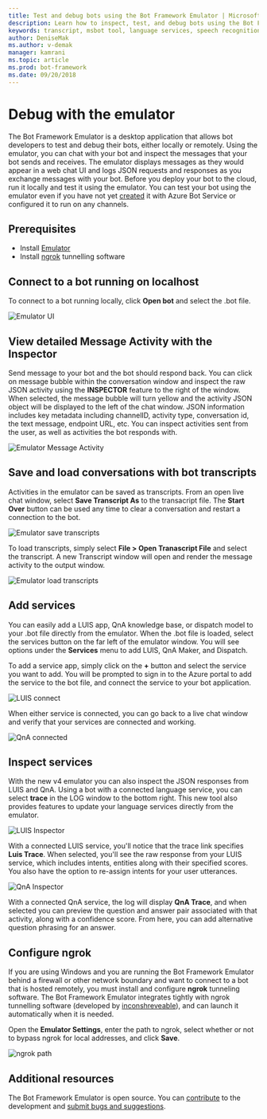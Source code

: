 ```yaml
---
title: Test and debug bots using the Bot Framework Emulator | Microsoft Docs
description: Learn how to inspect, test, and debug bots using the Bot Framework Emulator desktop application.
keywords: transcript, msbot tool, language services, speech recognition
author: DeniseMak
ms.author: v-demak
manager: kamrani
ms.topic: article
ms.prod: bot-framework
ms.date: 09/20/2018
---
```


# Debug with the emulator

The Bot Framework Emulator is a desktop application that allows bot developers to test and debug their bots, either locally or remotely. Using the emulator, you can chat with your bot and inspect the messages that your bot sends and receives. The emulator displays messages as they would appear in a web chat UI and logs JSON requests and responses as you exchange messages with your bot. Before you deploy your bot to the cloud, run it locally and test it using the emulator. You can test your bot using the emulator even if you have not yet [created](./bot-service-quickstart.md) it with Azure Bot Service or configured it to run on any channels.

## Prerequisites
- Install [Emulator](https://github.com/Microsoft/BotFramework-Emulator/releases)
- Install [ngrok][ngrokDownload] tunnelling software

## Connect to a bot running on localhost

To connect to a bot running locally, click **Open bot** and select the .bot file. 

![Emulator UI](media/emulator-v4/emulator-welcome.png)

## View detailed Message Activity with the Inspector

Send message to your bot and the bot should respond back. You can click on message bubble within the conversation window and inspect the raw JSON activity using the **INSPECTOR** feature to the right of the window. When selected, the message bubble will turn yellow and the activity JSON object will be displayed to the left of the chat window. JSON information includes key metadata including channelID, activity type, conversation id, the text message, endpoint URL, etc. You can inspect activities sent from the user, as well as activities the bot responds with. 

![Emulator Message Activity](media/emulator-v4/emulator-view-message-activity-02.png)

## Save and load conversations with bot transcripts

Activities in the emulator can be saved as transcripts. From an open live chat window, select **Save Transcript As** to the transacript file. The **Start Over** button can be used any time to clear a conversation and restart a connection to the bot.  

![Emulator save transcripts](media/emulator-v4/emulator-live-chat.png)

To load transcripts, simply select **File > Open Tranascript File** and select the transcript. A new Transcript window will open and render the message activity to the output window. 

![Emulator load transcripts](media/emulator-v4/emulator-load-transcript.png)

## Add services 

You can easily add a LUIS app, QnA knowledge base, or dispatch model to your .bot file directly from the emulator. When the .bot file is loaded, select the services button on the far left of the emulator window. You will see options under the **Services** menu to add LUIS, QnA Maker, and Dispatch. 

To add a service app, simply click on the **+** button and select the service you want to add. You will be prompted to sign in to the Azure portal to add the service to the bot file, and connect the service to your bot application. 

![LUIS connect](media/emulator-v4/emulator-connect-luis-btn.png)

When either service is connected, you can go back to a live chat window and verify that your services are connected and working. 

![QnA connected](media/emulator-v4/emulator-view-message-activity.png)

## Inspect services

With the new v4 emulator you can also inspect the JSON responses from LUIS and QnA. Using a bot with a connected language service, you can select **trace** in the LOG window to the bottom right. This new tool also provides features to update your language services directly from the emulator. 

![LUIS Inspector](media/emulator-v4/emulator-luis-inspector.png)

With a connected LUIS service, you'll notice that the trace link specifies **Luis Trace**. When selected, you'll see the raw response from your LUIS service, which includes intents, entities along with their specified scores. You also have the option to re-assign intents for your user utterances. 

![QnA Inspector](media/emulator-v4/emulator-qna-inspector.png)

With a connected QnA service, the log will display **QnA Trace**, and when selected you can preview the question and answer pair associated with that activity, along with a confidence score. From here, you can add alternative question phrasing for an answer.

## Configure ngrok

If you are using Windows and you are running the Bot Framework Emulator behind a firewall or other network boundary and want to connect to a bot that is hosted remotely, you must install and configure **ngrok** tunneling software. The Bot Framework Emulator integrates tightly with ngrok tunnelling software (developed by [inconshreveable][inconshreveable]), and can launch it automatically when it is needed.

Open the **Emulator Settings**, enter the path to ngrok, select whether or not to bypass ngrok for local addresses, and click **Save**.

![ngrok path](media/emulator-v4/emulator-ngrok-path.png)

## Additional resources

The Bot Framework Emulator is open source. You can [contribute][EmulatorGithubContribute] to the development and [submit bugs and suggestions][EmulatorGithubBugs].



[EmulatorGithubContribute]: https://github.com/Microsoft/BotFramework-Emulator/wiki/How-to-Contribute
[EmulatorGithubBugs]: https://github.com/Microsoft/BotFramework-Emulator/wiki/Submitting-Bugs-%26-Suggestions

[ngrokDownload]: https://ngrok.com/
[inconshreveable]: https://inconshreveable.com/
